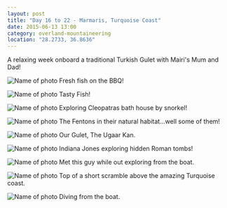 ```yaml
---
layout: post
title: "Day 16 to 22 - Marmaris, Turquoise Coast"
date: 2015-06-13 13:00
category: overland-mountaineering
location: "28.2733, 36.8636"
---
```


A relaxing week onboard a traditional Turkish Gulet with Mairi's Mum and Dad!

![Name of photo](/photos/marmaris/marmaris-1.jpg "Optional title")
Fresh fish on the BBQ!

![Name of photo](/photos/marmaris/marmaris-2.jpg "Optional title")
Tasty Fish!

![Name of photo](/photos/marmaris/marmaris-3.jpg "Optional title")
Exploring Cleopatras bath house by snorkel!

![Name of photo](/photos/marmaris/marmaris-4.jpg "Optional title")
The Fentons in their natural habitat...well some of them!

![Name of photo](/photos/marmaris/marmaris-5.jpg "Optional title")
Our Gulet, The Ugaar Kan.

![Name of photo](/photos/marmaris/marmaris-6.jpg "Optional title")
Indiana Jones exploring hidden Roman tombs!

![Name of photo](/photos/marmaris/marmaris-7.jpg "Optional title")
Met this guy while out exploring from the boat.

![Name of photo](/photos/marmaris/marmaris-8.jpg "Optional title")
Top of a short scramble above the amazing Turquoise coast.

![Name of photo](/photos/marmaris/marmaris-9.jpg "Optional title")
Diving from the boat.
